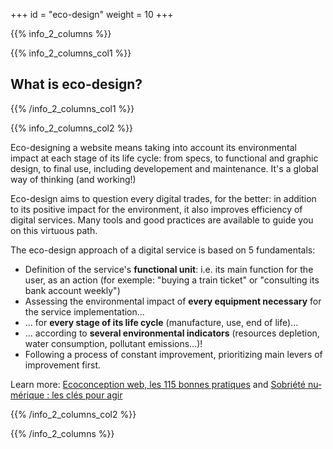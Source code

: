 +++
id = "eco-design"
weight = 10
+++

{{% info_2_columns %}}

{{% info_2_columns_col1 %}}

## What is eco-design?

{{% /info_2_columns_col1 %}}

{{% info_2_columns_col2 %}}

Eco-designing a website means taking into account its environmental impact at each stage of its life cycle: from specs, to functional and graphic design, to final use, including developement and maintenance. It's a global way of thinking (and working!)

Eco-design aims to question every digital trades, for the better: in addition to its positive impact for the environment, it also improves efficiency of digital services.
Many tools and good practices are available to guide you on this virtuous path.

The eco-design approach of a digital service is based on 5 fundamentals:

- Definition of the service's **functional unit**: i.e. its main function for the user, as an action (for exemple: "buying a train ticket" or "consulting its bank account weekly")
- Assessing the environmental impact of **every equipment necessary** for the service implementation...
- ... for **every stage of its life cycle** (manufacture, use, end of life)...
- ... according to **several environmental indicators** (resources depletion, water consumption, pollutant emissions...)!
- Following a process of constant improvement, prioritizing main levers of improvement first.

Learn more: <a href="https://ecoconceptionweb.com/" hreflang="fr" lang="fr">Ecoconception web, les 115 bonnes pratiques</a> and
<a href="https://www.greenit.fr/2019/09/10/sobriete-numerique-les-cles-pour-agir/" hreflang="fr" lang="fr">Sobriété numérique : les clés pour agir</a>

{{% /info_2_columns_col2 %}}

{{% /info_2_columns %}}
